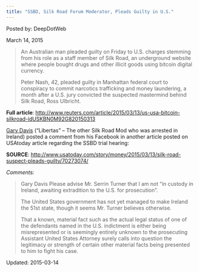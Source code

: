 ```yaml
---
title: "SSBD, Silk Road Forum Moderator, Pleads Guilty in U.S."
---
```


Posted by: DeepDotWeb 

<span>March 14, 2015</span>





    

    
<blockquote><p>An Australian man pleaded guilty on Friday to U.S. charges stemming from his role as a staff member of Silk Road, an underground website where people bought drugs and other illicit goods using bitcoin digital currency.</p>
<p>Peter Nash, 42, pleaded guilty in Manhattan federal court to conspiracy to commit narcotics trafficking and money laundering, a month after a U.S. jury convicted the suspected mastermind behind Silk Road, Ross Ulbricht.</p></blockquote>
<p><strong>Full article</strong>: <a href="http://www.reuters.com/article/2015/03/13/us-usa-bitcoin-silkroad-idUSKBN0M92G820150313">http://www.reuters.com/article/2015/03/13/us-usa-bitcoin-silkroad-idUSKBN0M92G820150313</a></p>
<div class="usertext-body may-blank-within md-container">
<div class="md">
<p><a href="/?s=Gary+Davis">Gary Davis</a> (&#8220;Libertas&#8221; &#8211; The other Silk Road Mod who was arrested in Ireland) posted a comment from his Facebook in another article posted on USAtoday article regarding the SSBD trial hearing:</p>
<p><strong>SOURCE</strong>: <a href="http://www.usatoday.com/story/money/2015/03/13/silk-road-suspect-pleads-guilty/70273074/">http://www.usatoday.com/story/money/2015/03/13/silk-road-suspect-pleads-guilty/70273074/</a></p>
<p><em>Comments:</em></p>
<blockquote><p>Gary Davis Please advise Mr. Serrin Turner that I am not &#8220;in custody in Ireland, awaiting extradition to the U.S. for prosecution&#8221;.</p>
<p>The United States government has not yet managed to make Ireland the 51st state, though it seems Mr. Turner believes otherwise.</p>
<p>That a known, material fact such as the actual legal status of one of the defendants named in the U.S. indictment is either being misrepresented or is seemingly entirely unknown to the prosecuting Assistant United States Attorney surely calls into question the legitimacy or strength of certain other material facts being presented to him to fight his case.</p></blockquote>
</div>
</div>

    

    

Updated: 2015-03-14